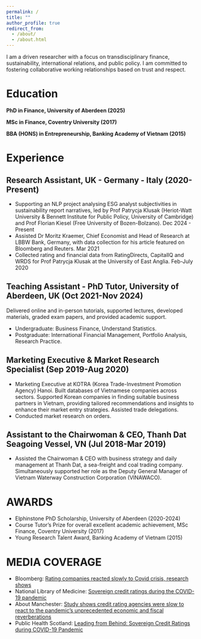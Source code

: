 ```yaml
---
permalink: /
title: ""
author_profile: true
redirect_from: 
  - /about/
  - /about.html
---
```


I am a driven researcher with a focus on transdisciplinary finance, sustainability, international relations, and public policy. I am committed to fostering collaborative working relationships based on trust and respect.


Education
======
**PhD in Finance, University of Aberdeen (2025)**

**MSc in Finance, Coventry University (2017)**

**BBA (HONS) in Entrepreneurship, Banking Academy of Vietnam (2015)**

Experience
======
Research Assistant, UK - Germany - Italy	(2020-Present)
------
* Supporting an NLP project analysing ESG analyst subjectivities in sustainability report narratives, led by Prof Patrycja Klusak (Heriot-Watt University & Bennett Institute for Public Policy, University of Cambridge) and Prof Florian Kiesel (Free University of Bozen-Bolzano).	Dec 2024 - Present
* Assisted Dr Moritz Kraemer, Chief Economist and Head of Research at LBBW Bank, Germany, with data collection for his article featured on Bloomberg and Reuters.	Mar 2021
* Collected rating and financial data from RatingDirects, CapitalIQ and WRDS for Prof Patrycja Klusak at the University of East Anglia.	 Feb-July 2020

Teaching Assistant - PhD Tutor, University of Aberdeen, UK	(Oct 2021-Nov 2024)
------
Delivered online and in-person tutorials, supported lectures, developed materials, graded exam papers, and provided academic support.
* Undergraduate: Business Finance, Understand Statistics.
* Postgraduate: International Financial Management, Portfolio Analysis, Research Practice.

Marketing Executive & Market Research Specialist (Sep 2019-Aug 2020)
------
* Marketing Executive at KOTRA (Korea Trade-Investment Promotion Agency) Hanoi. Built databases of Vietnamese companies across sectors. Supported Korean companies in finding suitable business partners in Vietnam, providing tailored recommendations and insights to enhance their market entry strategies. Assisted trade delegations.
* Conducted market research on orders.

Assistant to the Chairwoman & CEO, Thanh Dat Seagoing Vessel, VN (Jul 2018-Mar 2019)
------
* Assisted the Chairwoman & CEO with business strategy and daily management at Thanh Dat, a sea-freight and coal trading company. Simultaneously supported her role as the Deputy General Manager of Vietnam Waterway Construction Corporation (VINAWACO).

AWARDS
======
* Elphinstone PhD Scholarship, University of Aberdeen (2020-2024)
* Course Tutor’s Prize for overall excellent academic achievement, MSc Finance, Coventry University (2017)
* Young Research Talent Award, Banking Academy of Vietnam (2015)

MEDIA COVERAGE
======
* Bloomberg: [Rating companies reacted slowly to Covid crisis, research shows](https://www.bloomberg.com/news/articles/2021-09-21/ratings-companies-reacted-slowly-to-covid-crisis-research-shows)
* National Library of Medicine: [Sovereign credit ratings during the COVID-19 pandemic](https://pmc.ncbi.nlm.nih.gov/articles/PMC8590888/)
* About Manchester: [Study shows credit rating agencies were slow to react to the pandemic’s unprecedented economic and fiscal reverberations](https://aboutmanchester.co.uk/112211-2/)
* Public Health Scotland: [Leading from Behind: Sovereign Credit Ratings during COVID-19 Pandemic](https://publichealthscotland.scot/repository/leading-from-behind-sovereign-credit-ratings-during-covid-19-pandemic/)
